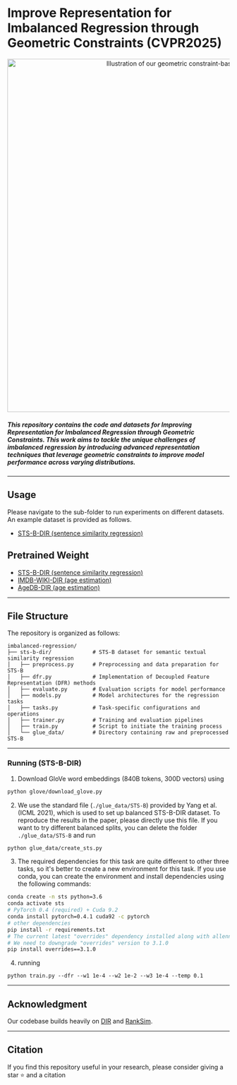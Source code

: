 # Improve Representation for Imbalanced Regression through Geometric Constraints (CVPR2025)

<div align="center">
<img src="./SRL.png" width="800px" alt="Illustration of our geometric constraint-based approach"/>
</div>


##### This repository contains the code and datasets for **Improving Representation for Imbalanced Regression through Geometric Constraints**. This work aims to tackle the unique challenges of imbalanced regression by introducing advanced representation techniques that leverage geometric constraints to improve model performance across varying distributions.

---


## Usage

Please navigate to the sub-folder to run experiments on different datasets. An example dataset is provided as follows.

- [STS-B-DIR (sentence similarity regression)](./sts-b-dir)


## Pretrained Weight

- [STS-B-DIR (sentence similarity regression)](https://drive.google.com/file/d/1f1BJWWXNHZUoUBYcxQaFt7kslxzYX_7R/view?usp=sharing)
- [IMDB-WIKI-DIR (age estimation)](https://drive.google.com/file/d/1yTlDQOpWFGIfhAl8nMZ2_tFE3n00FLrc/view?usp=drive_link)
- [AgeDB-DIR (age estimation)](https://drive.google.com/file/d/1G5LWUVnT7cDf4h6wnbEwuwa_Hh6VQrkc/view?usp=drive_link)

---

## File Structure

The repository is organized as follows:

```
imbalanced-regression/
├── sts-b-dir/             # STS-B dataset for semantic textual similarity regression
│   ├── preprocess.py      # Preprocessing and data preparation for STS-B
│   ├── dfr.py             # Implementation of Decoupled Feature Representation (DFR) methods
│   ├── evaluate.py        # Evaluation scripts for model performance
│   ├── models.py          # Model architectures for the regression tasks
│   ├── tasks.py           # Task-specific configurations and operations
│   ├── trainer.py         # Training and evaluation pipelines
│   ├── train.py           # Script to initiate the training process
│   └── glue_data/         # Directory containing raw and preprocessed STS-B 
```

---


### Running (STS-B-DIR)

1. Download GloVe word embeddings (840B tokens, 300D vectors) using

```bash
python glove/download_glove.py
```

2. We use the standard file (`./glue_data/STS-B`) provided by Yang et al.(ICML 2021), which is used to set up balanced STS-B-DIR dataset. To reproduce the results in the paper, please directly use this file. If you want to try different balanced splits, you can delete the folder `./glue_data/STS-B` and run

```bash
python glue_data/create_sts.py
```

3. The required dependencies for this task are quite different to other three tasks, so it's better to create a new environment for this task. If you use conda, you can create the environment and install dependencies using the following commands:

```bash
conda create -n sts python=3.6
conda activate sts
# PyTorch 0.4 (required) + Cuda 9.2
conda install pytorch=0.4.1 cuda92 -c pytorch
# other dependencies
pip install -r requirements.txt
# The current latest "overrides" dependency installed along with allennlp 0.5.0 will now raise error. 
# We need to downgrade "overrides" version to 3.1.0
pip install overrides==3.1.0
```

4. running
```
python train.py --dfr --w1 1e-4 --w2 1e-2 --w3 1e-4 --temp 0.1
```



---

## Acknowledgment

Our codebase builds heavily on [DIR](https://github.com/YyzHarry/imbalanced-regression) and [RankSim](https://github.com/BorealisAI/ranksim-imbalanced-regression).

---


## Citation
If you find this repository useful in your research, please consider giving a star :star: and a citation
```


